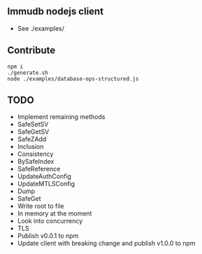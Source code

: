 ## Immudb nodejs client
 - See ./examples/

## Contribute 
```
npm i
./generate.sh
node ./examples/database-ops-structured.js
```

## TODO
 - Implement remaining methods 
  - SafeSetSV
  - SafeGetSV
  - SafeZAdd
  - Inclusion
  - Consistency
  - BySafeIndex
  - SafeReference
  - UpdateAuthConfig
  - UpdateMTLSConfig
  - Dump
  - SafeGet
 - Write root to file
  - In memory at the moment
  - Look into concurrency
 - TLS
 - Publish v0.0.1 to npm
 - Update client with breaking change and publish v1.0.0 to npm
